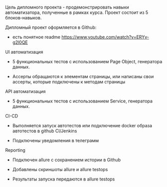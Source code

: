 Цель дипломного проекта - продемонстрировать навыки автоматизатора, полученные в рамках курса. Проект состоит из 5 блоков-навыков.

Дипломный проект оформляется в Github:

- есть понятное readme https://www.youtube.com/watch?v=ERYv-g2l0QE



UI автоматизация

- 5 функциональных тестов с использованием Page Object, генератора данных.

- Ассерты обращаются к элементам страницы, или написаны свои ассерты, которые подключены к методам страницы

API автоматизация

- 5 функциональных тестов с использованием Service, генератора данных.

CI-CD

- Выполняется запуск автотестов или подключение docker образа автотестов в github CI/Jenkins

- Подключены уведомления в телеграмм

Reporting

- Подключен allure с сохранением истории в Github

- Добавлены скриншоты allure и allure testops

- Результаты запуска передаются в allure testops
